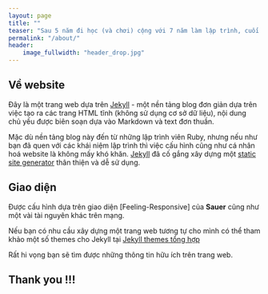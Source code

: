```yaml
---
layout: page
title: ""
teaser: "Sau 5 năm đi học (và chơi) cộng với 7 năm làm lập trình, cuối cùng tôi cũng có đủ thời gian để xây dựng một trang web cá nhân..."
permalink: "/about/"
header:
    image_fullwidth: "header_drop.jpg"
---
```

## Về website 

Đây là một trang web dựa trên [Jekyll](http://https://jekyllrb.com) - một nền tảng blog đơn giản dựa trên việc tạo ra các trang HTML tĩnh (không sử dụng cơ sở dữ liệu), nội dung chủ yếu được biên soạn dựa vào Markdown và text đơn thuần.

Mặc dù nền tảng blog này đến từ những lập trình viên Ruby, nhưng nếu như bạn đã quen với các khái niệm lập trình thì việc cấu hình cũng như cá nhân hoá website là không mấy khó khăn. [Jekyll](http://https://jekyllrb.com) đã cố gắng xây dựng một [static site generator](http://https://davidwalsh.name/introduction-static-site-generators) thân thiện và dễ sử dụng.


## Giao diện

Được cấu hình dựa trên giao diện [Feeling-Responsive] của **Sauer** cũng như một vài tài nguyên khác trên mạng.

Nếu bạn có nhu cầu xây dựng một trang web tương tự cho mình có thể tham khảo một số themes cho Jekyll tại [Jekyll themes tổng hợp](http://jekyllthemes.org)

Rất hi vọng bạn sẽ tìm được những thông tin hữu ích trên trang web.

## Thank you !!!